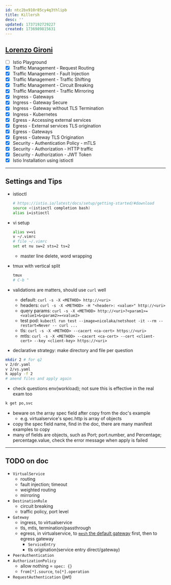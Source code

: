 ```yaml
---
id: ntc2bx910r85cy4q3thlipb
title: Killersh
desc: ''
updated: 1737192729227
created: 1736989815631
---
```


## [Lorenzo Gironi](https://killercoda.com/lorenzo-g)

- [ ] Istio Playground
- [x] Traffic Management - Request Routing
- [x] Traffic Management - Fault Injection
- [x] Traffic Management - Traffic Shifting
- [x] Traffic Management - Circuit Breaking
- [x] Traffic Management - Traffic Mirroring
- [x] Ingress - Gateways
- [x] Ingress - Gateway Secure
- [x] Ingress - Gateway without TLS Termination
- [x] Ingress - Kubernetes
- [x] Egress - Accessing external services
- [x] Egress - External services TLS origination
- [x] Egress - Gateways
- [x] Egress - Gateway TLS Origination
- [x] Security - Authentication Policy - mTLS
- [x] Security - Authorization - HTTP traffic
- [x] Security - Authorization - JWT Token
- [x] Istio Installation using istioctl

---

## Settings and Tips

- istioctl

  ```sh
  # https://istio.io/latest/docs/setup/getting-started/#download
  source <(istioctl completion bash)
  alias i=istioctl
  ```

- vi setup

  ```sh
  alias v=vi
  v ~/.vimrc
  # file ~/.vimrc
  set et nu sw=2 sts=2 ts=2
  ```

  - master line delete, word wrapping
- tmux with vertical split

  ```sh
  tmux
  # C-b "
  ```

- validations are matters, should use `curl` well
  - default: `curl -s -X <METHOD> http://<uri>`
  - headers: `curl -s -X <METHOD> -H "<header>: <value>" http://<uri>`
  - query params: `curl -s -X <METHOD> http://<uri>?<param1>=<value1>&<param2>=<value2>`
  - test pod: `kubectl run test --image=nicolaka/netshoot -it --rm --restart=Never -- curl ...`
  - tls: `curl -s -X <METHOD> --cacert <ca-cert> https://<uri>`
  - mtls: `curl -s -X <METHOD> --cacert <ca-cert> --cert <client-cert> --key <client-key> https://<uri>`
- declarative strategy: make directory and file per question

```sh
mkdir 2 # for q2
v 2/dr.yaml
v 2/vs.yaml
k apply -f 2
# amend files and apply again
```

- check questions env(workload); not sure this is effective in the real exam too

```sh
k get po,svc
```

- beware on the array spec field after copy from the doc's example
  - e.g. virtualservice's spec.http is array of objects
- copy the spec field name, find in the doc, there are many manifest examples to copy
- many of fields are objects, such as Port; port.number, and Percentage; percentage.value, check the error message when apply is failed

---

## TODO on doc

- `VirtualService`
  - routing
  - fault injection; timeout
  - weighted routing
  - mirroring
- `DestinationRule`
  - circuit breaking
  - traffic policy, port level
- `Gateway`
  - ingress, to virtualservice
  - tls, mtls, termination/passthrough
  - egress, in virtualservice, to [`mesh` the default gateway](https://istio.io/latest/docs/reference/config/networking/virtual-service/#VirtualService-gateways) first, then to egress gateway
    - `ServiceEntry`
    - tls origination(service entry direct/gateway)
- `PeerAuthentication`
- `AuthorizationPolicy`
  - allow nothing = `spec: {}`
  - `from[*].source`, `to[*].operation`
- `RequestAuthentication` (jwt)
